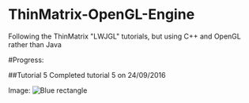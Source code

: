 # ThinMatrix-OpenGL-Engine
Following the ThinMatrix "LWJGL" tutorials, but using C++ and OpenGL rather than Java

#Progress:

##Tutorial 5
Completed tutorial 5 on 24/09/2016

Image: ![Blue rectangle](http://i.imgur.com/PheBlQ9.png "Tutorial 5")

